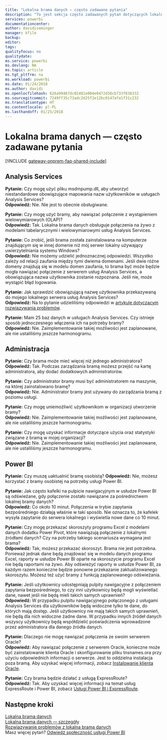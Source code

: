 ```yaml
---
title: "Lokalna brama danych — często zadawane pytania"
description: "To jest sekcja często zadawanych pytań dotyczących lokalnej bramy danych. W jednym miejscu znajdują się tutaj często zadawane pytania dotyczące bramy."
services: powerbi
documentationcenter: 
author: davidiseminger
manager: kfile
backup: 
editor: 
tags: 
qualityfocus: no
qualitydate: 
ms.service: powerbi
ms.devlang: NA
ms.topic: article
ms.tgt_pltfrm: na
ms.workload: powerbi
ms.date: 01/24/2018
ms.author: davidi
ms.openlocfilehash: 626a99467dc02481e004e0472d38cb733f836332
ms.sourcegitcommit: 7249ff35c73adc2d25f2e12bc0147afa1f31c232
ms.translationtype: HT
ms.contentlocale: pl-PL
ms.lasthandoff: 01/25/2018
---
```

# <a name="on-premises-data-gateway-faq"></a>Lokalna brama danych — często zadawane pytania
<!-- Shared FAQ shared Include -->
[!INCLUDE [gateway-onprem-faq-shared-include](./includes/gateway-onprem-faq-shared-include.md)]

## <a name="analysis-services"></a>Analysis Services
**Pytanie:** Czy mogę użyć pliku msdmpump.dll, aby utworzyć niestandardowe obowiązujące mapowania nazw użytkowników w usługach Analysis Services?  
**Odpowiedź:** Nie. Nie jest to obecnie obsługiwane.

**Pytanie:** Czy mogę użyć bramy, aby nawiązać połączenie z wystąpieniem wielowymiarowych (OLAP)?  
**Odpowiedź:** Tak. Lokalna brama danych obsługuje połączenia na żywo z modelami tabelarycznymi i wielowymiarowymi usług Analysis Services.

**Pytanie:** Co zrobić, jeśli brama została zainstalowana na komputerze znajdującym się w innej domenie niż mój serwer lokalny używający uwierzytelniania systemu Windows?  
**Odpowiedź:** Nie możemy udzielić jednoznacznej odpowiedzi. Wszystko zależy od relacji zaufania między tymi dwiema domenami. Jeśli dwie różne domeny znajdują się w modelu domen zaufania, to brama być może będzie mogła nawiązać połączenie z serwerem usług Analysis Services, a obowiązująca nazwa użytkownika zostanie rozpoznana. Jeśli nie, może wystąpić błąd logowania.

**Pytanie:** Jak sprawdzić obowiązującą nazwę użytkownika przekazywaną do mojego lokalnego serwera usług Analysis Services?  
**Odpowiedź:** Na to pytanie udzieliliśmy odpowiedzi w [artykule dotyczącym rozwiązywania problemów](service-gateway-onprem-tshoot.md).

**Pytanie:** Mam 25 baz danych w usługach Analysis Services. Czy istnieje sposób jednoczesnego włączenia ich na potrzeby bramy?  
**Odpowiedź:** Nie. Zaimplementowanie takiej możliwości jest zaplanowane, ale nie ustaliliśmy jeszcze harmonogramu.

## <a name="administration"></a>Administracja
**Pytanie:** Czy brama może mieć więcej niż jednego administratora?  
**Odpowiedź:** Tak. Podczas zarządzania bramą możesz przejść na kartę administratora, aby dodać dodatkowych administratorów.

**Pytanie:** Czy administrator bramy musi być administratorem na maszynie, na której zainstalowano bramę?  
**Odpowiedź:** Nie. Administrator bramy jest używany do zarządzania bramą z poziomu usługi.

**Pytanie:** Czy mogę uniemożliwić użytkownikom w organizacji utworzenie bramy?  
**Odpowiedź:** Nie. Zaimplementowanie takiej możliwości jest zaplanowane, ale nie ustaliliśmy jeszcze harmonogramu.

**Pytanie:** Czy mogę uzyskać informacje dotyczące użycia oraz statystyki związane z bramą w mojej organizacji?  
**Odpowiedź:** Nie. Zaimplementowanie takiej możliwości jest zaplanowane, ale nie ustaliliśmy jeszcze harmonogramu.

## <a name="power-bi"></a>Power BI
**Pytanie:** Czy muszę uaktualnić bramę osobistą?
**Odpowiedź:** Nie, możesz korzystać z bramy osobistej na potrzeby usługi Power BI.

**Pytanie:** Jak często kafelki na pulpicie nawigacyjnym w usłudze Power BI są odświeżane, gdy połączenie zostało nawiązane za pośrednictwem lokalnej bramy danych?  
**Odpowiedź:** Co około 10 minut. Połączenia w trybie zapytania bezpośredniego działają właśnie w taki sposób. Nie oznacza to, że kafelek wysyła zapytanie do serwera lokalnego i wyświetla nowe dane co 10 minut.

**Pytanie:** Czy mogę przekazać skoroszyty programu Excel z modelami danych dodatku Power Pivot, które nawiązują połączenie z lokalnymi źródłami danych? Czy na potrzeby takiego scenariusza wymagana jest brama?  
**Odpowiedź:** Tak, możesz przekazać skoroszyt. Brama nie jest potrzebna. Ponieważ jednak dane będą znajdować się w modelu danych programu Excel, raporty w usłudze Power BI oparte na skoroszycie programu Excel nie będą raportami na żywo. Aby odświeżyć raporty w usłudze Power BI, za każdym razem konieczne będzie ponowne przekazanie zaktualizowanego skoroszytu. Możesz też użyć bramy z funkcją zaplanowanego odświeżania.

**Pytanie:** Jeśli użytkownicy udostępniają pulpity nawigacyjne z połączeniem zapytania bezpośredniego, to czy inni użytkownicy będą mogli wyświetlać dane, nawet jeśli nie będą mieli takich samych uprawnień?  
**Odpowiedź:** W przypadku pulpitu nawigacyjnego połączonego z usługami Analysis Services dla użytkowników będą widoczne tylko te dane, do których mają dostęp. Jeśli użytkownicy nie mają takich samych uprawnień, nie będą dla nich widoczne żadne dane. W przypadku innych źródeł danych wszyscy użytkownicy będą współdzielić poświadczenia wprowadzone przez administratora dla danego źródła danych.

**Pytanie:** Dlaczego nie mogę nawiązać połączenia ze swoim serwerem Oracle?  
**Odpowiedź:** Aby nawiązać połączenie z serwerem Oracle, konieczne może być zainstalowanie klienta Oracle i skonfigurowanie pliku tnsnames.ora przy użyciu odpowiednich informacji o serwerze. Jest to oddzielna instalacja poza bramą. Aby uzyskać więcej informacji, zobacz [Instalowanie klienta Oracle](service-gateway-onprem-manage-oracle.md#installing-the-oracle-client).

**Pytanie:** Czy brama będzie działać z usługą ExpressRoute?  
**Odpowiedź:** Tak. Aby uzyskać więcej informacji na temat usług ExpressRoute i Power BI, zobacz [Usługi Power BI i ExpressRoute](service-admin-power-bi-expressroute.md).

## <a name="next-steps"></a>Następne kroki
[Lokalna brama danych](service-gateway-onprem.md)  
[Lokalna brama danych — szczegóły](service-gateway-onprem-indepth.md)  
[Rozwiązywanie problemów z lokalną bramą danych](service-gateway-onprem-tshoot.md)  
Masz więcej pytań? [Odwiedź społeczność usługi Power BI](http://community.powerbi.com/)

